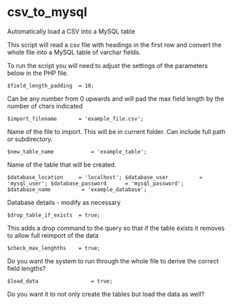 # csv_to_mysql
Automatically load a CSV into a MySQL table

This script will read a csv file with headings in the first row and convert the whole file into a MySQL table of varchar fields.

To run the script you will need to adjust the settings of the parameters below in the PHP file.

`$field_length_padding 	= 10;`

Can be any number from 0 upwards and will pad the max field length by the number of chars indicated

`$import_filename 		= 'example_file.csv';`

Name of the file to import. This will be in current folder. Can include full path or subdirectory.

`$new_table_name			= 'example_table';`

Name of the table that will be created.

`$database_location		= 'localhost';
$database_user			= 'mysql_user';
$database_password		= 'mysql_password';
$database_name 			= 'example_database';`

Database details - modify as necessary

`$drop_table_if_exists	= true;`

This adds a drop command to the query so that if the table exists it removes to allow full reimport of the data

`$check_max_lenghths 	= true;`

Do you want the system to run through the whole file to derive the correct field lengths?

`$load_data 				= true;`

Do you want it to not only create the tables but load the data as well? 
